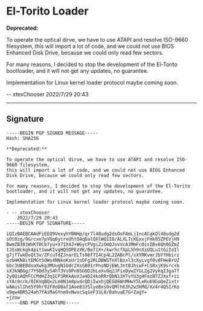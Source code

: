 # El-Torito Loader

**Deprecated:**

To operate the optical dirve, we have to use ATAPI and resolve ISO-9660 filesystem,
this will import a lot of code, and we could not use BIOS Enhanced Disk Drive, because we could only read few sectors.

For many reasons, I decided to stop the development of the El-Torito bootloader, and it will not get any updates, no guarantee.

Implementation for Linux kernel loader protocol maybe coming soon.

-- xtexChooser
    2022/7/29 20:43

---

## Signature

```
-----BEGIN PGP SIGNED MESSAGE-----
Hash: SHA256

**Deprecated:**

To operate the optical dirve, we have to use ATAPI and resolve ISO-9660 filesystem,
this will import a lot of code, and we could not use BIOS Enhanced Disk Drive, because we could only read few sectors.

For many reasons, I decided to stop the development of the El-Torito bootloader, and it will not get any updates, no guarantee.

Implementation for Linux kernel loader protocol maybe coming soon.

- -- xtexChooser
    2022/7/29 20:43
-----BEGIN PGP SIGNATURE-----

iQIzBAEBCAAdFiEEQ9VexyhYBNHp/qr7l48udg2dsOsFAmLj1ncACgkQl48udg2d
sOt0zg/9Grcxe7pYQq6ycreUhtO4qDalQXlWQ1IO/ALXL7cKExxjFmk05ZPEVjH9
BwmZB381WVKTDCb7yu+X71X4J+WGycPVgiZiOmQJsxVcAJMmFcOisIBv6Qh0GZmZ
tJSsWckgk4pit1wwKIvgHQSDPEzXK/Be71X+/kwrhcfXpL5h9nXiUQLu1tGiIoIl
g7jfTwkDuQt3v/ZFcuTdZJnarELTs98f7I4Cp4L2ZABcPl/sXYRKvmrJbYfHbirz
ozbHKN8itEMGt5OWs4NNkoKoUr1sDFg2RLDBW5TnXlBzxl3cXyLvgf0v8FHeBrUZ
6bc3UBEBdsaXwkg3MUugN1OdcZXsG801rPnoNDjEWL3ntBJhiwF+L5RxjK9src+b
xX3kNBGg/7Y5Dd3yS4hT3Vs9Pn8SGODJbLeXv8q2JFixDywZYGLZg2VykqI3ga7f
2yQQiAQhFCCMdHZ3qICP3RKkAoVJa4D24koRRrQbN13XTvYU3g4FazBTZJXxf+ii
sYAc0crk/0IKVqBQx2Lm0N1m8pvdcQDjIwxhjQES86WnMHwY5LeRu69GoQeZixtr
wAAuslIhe5Y9hr92F8oDBaf1Aoe83JSlyeBxs0vQMlh63h2w3kMd/Xx4r4QSIrKo
u9qw4BR524ah7fAiMaGYnm9xNwxcSq1eF31L8/BahuaE7G+ZagY=
=jzow
-----END PGP SIGNATURE-----
```